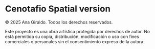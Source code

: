 # Cenotafio Spatial version

© 2025 Ana Giraldo. Todos los derechos reservados.

Este proyecto es una obra artística protegida por derechos de autor. No está permitida su copia, distribución, modificación o uso con fines comerciales o personales sin el consentimiento expreso de la autora.
